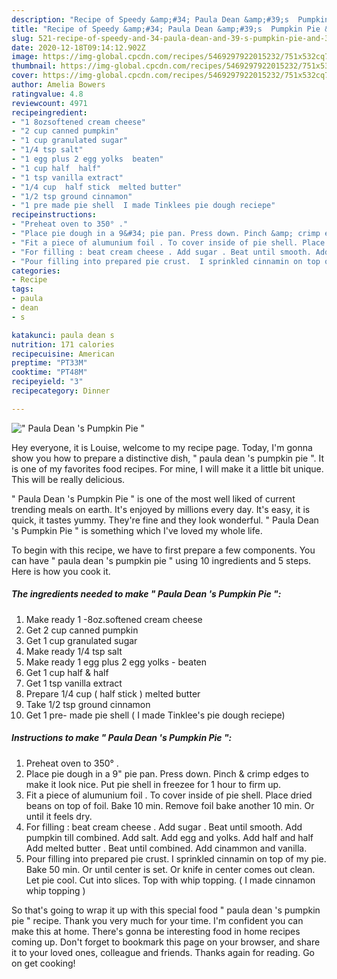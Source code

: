 ```yaml
---
description: "Recipe of Speedy &amp;#34; Paula Dean &amp;#39;s  Pumpkin Pie &amp;#34;"
title: "Recipe of Speedy &amp;#34; Paula Dean &amp;#39;s  Pumpkin Pie &amp;#34;"
slug: 521-recipe-of-speedy-and-34-paula-dean-and-39-s-pumpkin-pie-and-34
date: 2020-12-18T09:14:12.902Z
image: https://img-global.cpcdn.com/recipes/5469297922015232/751x532cq70/paula-dean-s-pumpkin-pie-recipe-main-photo.jpg
thumbnail: https://img-global.cpcdn.com/recipes/5469297922015232/751x532cq70/paula-dean-s-pumpkin-pie-recipe-main-photo.jpg
cover: https://img-global.cpcdn.com/recipes/5469297922015232/751x532cq70/paula-dean-s-pumpkin-pie-recipe-main-photo.jpg
author: Amelia Bowers
ratingvalue: 4.8
reviewcount: 4971
recipeingredient:
- "1 8ozsoftened cream cheese"
- "2 cup canned pumpkin"
- "1 cup granulated sugar"
- "1/4 tsp salt"
- "1 egg plus 2 egg yolks  beaten"
- "1 cup half  half"
- "1 tsp vanilla extract"
- "1/4 cup  half stick  melted butter"
- "1/2 tsp ground cinnamon"
- "1 pre made pie shell  I made Tinklees pie dough reciepe"
recipeinstructions:
- "Preheat oven to 350° ."
- "Place pie dough in a 9&#34; pie pan. Press down. Pinch &amp; crimp edges to make it look nice. Put pie shell in freezee for 1 hour to firm up."
- "Fit a piece of alumunium foil . To cover inside of pie shell. Place dried beans on top of foil. Bake 10 min. Remove foil bake another 10 min. Or until it feels dry."
- "For filling : beat cream cheese . Add sugar . Beat until smooth. Add pumpkin till combined. Add salt. Add egg and yolks. Add half and half Add melted butter . Beat until combined. Add cinammon and vanilla."
- "Pour filling into prepared pie crust.  I sprinkled cinnamin on top of my pie. Bake 50 min. Or until center is set. Or knife in center comes out clean. Let pie cool. Cut into slices. Top with whip topping. ( I made cinnamon whip topping )"
categories:
- Recipe
tags:
- paula
- dean
- s

katakunci: paula dean s 
nutrition: 171 calories
recipecuisine: American
preptime: "PT33M"
cooktime: "PT48M"
recipeyield: "3"
recipecategory: Dinner

---
```



![&#34; Paula Dean &#39;s  Pumpkin Pie &#34;](https://img-global.cpcdn.com/recipes/5469297922015232/751x532cq70/paula-dean-s-pumpkin-pie-recipe-main-photo.jpg)

Hey everyone, it is Louise, welcome to my recipe page. Today, I'm gonna show you how to prepare a distinctive dish, &#34; paula dean &#39;s  pumpkin pie &#34;. It is one of my favorites food recipes. For mine, I will make it a little bit unique. This will be really delicious.



&#34; Paula Dean &#39;s  Pumpkin Pie &#34; is one of the most well liked of current trending meals on earth. It's enjoyed by millions every day. It's easy, it is quick, it tastes yummy. They're fine and they look wonderful. &#34; Paula Dean &#39;s  Pumpkin Pie &#34; is something which I've loved my whole life.


To begin with this recipe, we have to first prepare a few components. You can have &#34; paula dean &#39;s  pumpkin pie &#34; using 10 ingredients and 5 steps. Here is how you cook it.

<!--inarticleads1-->

##### The ingredients needed to make &#34; Paula Dean &#39;s  Pumpkin Pie &#34;:

1. Make ready 1 -8oz.softened cream cheese
1. Get 2 cup canned pumpkin
1. Get 1 cup granulated sugar
1. Make ready 1/4 tsp salt
1. Make ready 1 egg plus 2 egg yolks - beaten
1. Get 1 cup half &amp; half
1. Get 1 tsp vanilla extract
1. Prepare 1/4 cup ( half stick ) melted butter
1. Take 1/2 tsp ground cinnamon
1. Get 1 pre- made pie shell ( I made Tinklee&#39;s pie dough reciepe)




<!--inarticleads2-->

##### Instructions to make &#34; Paula Dean &#39;s  Pumpkin Pie &#34;:

1. Preheat oven to 350° .
1. Place pie dough in a 9&#34; pie pan. Press down. Pinch &amp; crimp edges to make it look nice. Put pie shell in freezee for 1 hour to firm up.
1. Fit a piece of alumunium foil . To cover inside of pie shell. Place dried beans on top of foil. Bake 10 min. Remove foil bake another 10 min. Or until it feels dry.
1. For filling : beat cream cheese . Add sugar . Beat until smooth. Add pumpkin till combined. Add salt. Add egg and yolks. Add half and half Add melted butter . Beat until combined. Add cinammon and vanilla.
1. Pour filling into prepared pie crust.  I sprinkled cinnamin on top of my pie. Bake 50 min. Or until center is set. Or knife in center comes out clean. Let pie cool. Cut into slices. Top with whip topping. ( I made cinnamon whip topping )




So that's going to wrap it up with this special food &#34; paula dean &#39;s  pumpkin pie &#34; recipe. Thank you very much for your time. I'm confident you can make this at home. There's gonna be interesting food in home recipes coming up. Don't forget to bookmark this page on your browser, and share it to your loved ones, colleague and friends. Thanks again for reading. Go on get cooking!
